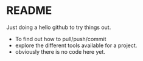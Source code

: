 # README

Just doing a hello github to try things out.

- To find out how to pull/push/commit 
- explore the different tools available for a project.
- obviously there is no code here yet.
